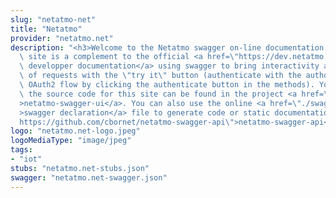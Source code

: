 ```yaml
---
slug: "netatmo-net"
title: "Netatmo"
provider: "netatmo.net"
description: "<h3>Welcome to the Netatmo swagger on-line documentation !</h3>\nThis\
  \ site is a complement to the official <a href=\"https://dev.netatmo.com/\">Netatmo\
  \ developper documentation</a> using swagger to bring interactivity and easy testing\
  \ of requests with the \"try it\" button (authenticate with the authorization code\
  \ OAuth2 flow by clicking the authenticate button in the methods). You can find\
  \ the source code for this site can be found in the project <a href=\"https://github.com/cbornet/netatmo-swagger-ui\"\
  >netatmo-swagger-ui</a>. You can also use the online <a href=\"./swagger.json\"\
  >swagger declaration</a> file to generate code or static documentation (see <a href=\"\
  https://github.com/cbornet/netatmo-swagger-api\">netatmo-swagger-api</a>).\n"
logo: "netatmo.net-logo.jpeg"
logoMediaType: "image/jpeg"
tags:
- "iot"
stubs: "netatmo.net-stubs.json"
swagger: "netatmo.net-swagger.json"
---
```

